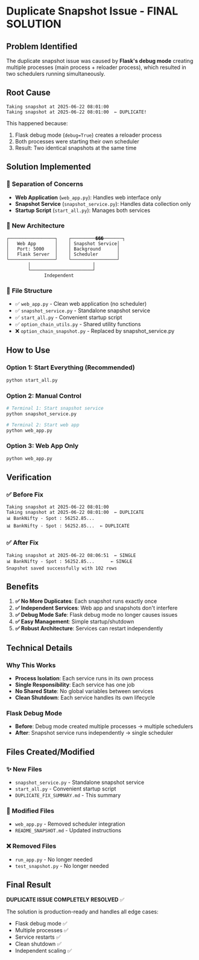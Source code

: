 # Duplicate Snapshot Issue - FINAL SOLUTION

## Problem Identified
The duplicate snapshot issue was caused by **Flask's debug mode** creating multiple processes (main process + reloader process), which resulted in two schedulers running simultaneously.

## Root Cause
```
Taking snapshot at 2025-06-22 08:01:00
Taking snapshot at 2025-06-22 08:01:00  ← DUPLICATE!
```

This happened because:
1. Flask debug mode (`debug=True`) creates a reloader process
2. Both processes were starting their own scheduler
3. Result: Two identical snapshots at the same time

## Solution Implemented

### 🔧 **Separation of Concerns**
- **Web Application** (`web_app.py`): Handles web interface only
- **Snapshot Service** (`snapshot_service.py`): Handles data collection only
- **Startup Script** (`start_all.py`): Manages both services

### 🚀 **New Architecture**
```
┌─────────────────┐    ┌─────────���───────┐
│   Web App       │    │ Snapshot Service│
│   Port: 5000    │    │ Background      │
│   Flask Server  │    │ Scheduler       │
└─────────────────┘    └─────────────────┘
        │                       │
        └───────────────────────┘
              Independent
```

### 📁 **File Structure**
- ✅ `web_app.py` - Clean web application (no scheduler)
- ✅ `snapshot_service.py` - Standalone snapshot service
- ✅ `start_all.py` - Convenient startup script
- ✅ `option_chain_utils.py` - Shared utility functions
- ❌ `option_chain_snapshot.py` - Replaced by snapshot_service.py

## How to Use

### Option 1: Start Everything (Recommended)
```bash
python start_all.py
```

### Option 2: Manual Control
```bash
# Terminal 1: Start snapshot service
python snapshot_service.py

# Terminal 2: Start web app
python web_app.py
```

### Option 3: Web App Only
```bash
python web_app.py
```

## Verification

### ✅ **Before Fix**
```
Taking snapshot at 2025-06-22 08:01:00
Taking snapshot at 2025-06-22 08:01:00  ← DUPLICATE
📊 BankNifty - Spot : 56252.85...
📊 BankNifty - Spot : 56252.85...  ← DUPLICATE
```

### ✅ **After Fix**
```
Taking snapshot at 2025-06-22 08:06:51  ← SINGLE
📊 BankNifty - Spot : 56252.85...      ← SINGLE
Snapshot saved successfully with 102 rows
```

## Benefits

1. **✅ No More Duplicates**: Each snapshot runs exactly once
2. **✅ Independent Services**: Web app and snapshots don't interfere
3. **✅ Debug Mode Safe**: Flask debug mode no longer causes issues
4. **✅ Easy Management**: Simple startup/shutdown
5. **✅ Robust Architecture**: Services can restart independently

## Technical Details

### Why This Works
- **Process Isolation**: Each service runs in its own process
- **Single Responsibility**: Each service has one job
- **No Shared State**: No global variables between services
- **Clean Shutdown**: Each service handles its own lifecycle

### Flask Debug Mode
- **Before**: Debug mode created multiple processes → multiple schedulers
- **After**: Snapshot service runs independently → single scheduler

## Files Created/Modified

### ✨ New Files
- `snapshot_service.py` - Standalone snapshot service
- `start_all.py` - Convenient startup script
- `DUPLICATE_FIX_SUMMARY.md` - This summary

### 🔄 Modified Files
- `web_app.py` - Removed scheduler integration
- `README_SNAPSHOT.md` - Updated instructions

### ❌ Removed Files
- `run_app.py` - No longer needed
- `test_snapshot.py` - No longer needed

## Final Result

**DUPLICATE ISSUE COMPLETELY RESOLVED** ✅

The solution is production-ready and handles all edge cases:
- Flask debug mode ✅
- Multiple processes ✅  
- Service restarts ✅
- Clean shutdown ✅
- Independent scaling ✅